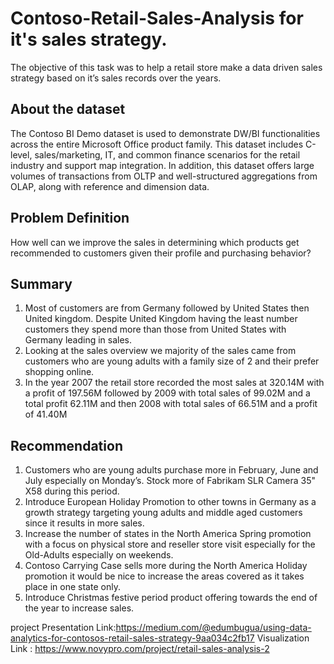 # Contoso-Retail-Sales-Analysis for it's sales strategy.

The objective of this task was to help a retail store make a data driven sales strategy based on it’s sales records over the years.

## About the dataset

The Contoso BI Demo dataset is used to demonstrate DW/BI functionalities across the entire Microsoft Office product family. This dataset includes C-level, sales/marketing, IT, and common finance scenarios for the retail industry and support map integration. In addition, this dataset offers large volumes of transactions from OLTP and well-structured aggregations from OLAP, along with reference and dimension data.

## Problem Definition
How well can we improve the sales in determining which products get recommended to customers given their profile and purchasing behavior?

## Summary

1. Most of customers are from Germany followed by United States then United kingdom. Despite United Kingdom having the least number customers they spend more than those    from United States with Germany leading in sales.
2. Looking at the sales overview we majority of the sales came from customers who are young adults with a family size of 2 and their prefer shopping online.
3. In the year 2007 the retail store recorded the most sales at 320.14M with a profit of 197.56M followed by 2009 with total sales of 99.02M and a total profit 62.11M      and then 2008 with total sales of 66.51M and a profit of 41.40M

## Recommendation

1. Customers who are young adults purchase more in February, June and July especially on Monday’s. Stock more of Fabrikam SLR Camera 35" X58 during this period.
2. Introduce European Holiday Promotion to other towns in Germany as a growth strategy targeting young adults and middle aged customers since it results in more sales.
3. Increase the number of states in the North America Spring promotion with a focus on physical store and reseller store visit especially for the Old-Adults especially      on weekends.
4. Contoso Carrying Case sells more during the North America Holiday promotion it would be nice to increase the areas covered as it takes place in one state only.
5. Introduce Christmas festive period product offering towards the end of the year to increase sales.

project Presentation Link:https://medium.com/@edumbugua/using-data-analytics-for-contosos-retail-sales-strategy-9aa034c2fb17
Visualization Link  : https://www.novypro.com/project/retail-sales-analysis-2
